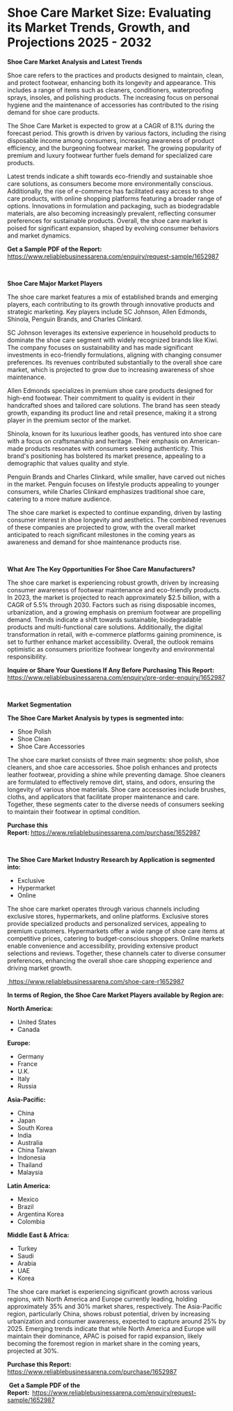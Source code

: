 <p><h1>Shoe Care Market Size: Evaluating its Market Trends, Growth, and Projections 2025 - 2032</h1></p><p><strong>Shoe Care Market Analysis and Latest Trends</strong></p>
<p><p>Shoe care refers to the practices and products designed to maintain, clean, and protect footwear, enhancing both its longevity and appearance. This includes a range of items such as cleaners, conditioners, waterproofing sprays, insoles, and polishing products. The increasing focus on personal hygiene and the maintenance of accessories has contributed to the rising demand for shoe care products.</p><p>The Shoe Care Market is expected to grow at a CAGR of 8.1% during the forecast period. This growth is driven by various factors, including the rising disposable income among consumers, increasing awareness of product efficiency, and the burgeoning footwear market. The growing popularity of premium and luxury footwear further fuels demand for specialized care products.</p><p>Latest trends indicate a shift towards eco-friendly and sustainable shoe care solutions, as consumers become more environmentally conscious. Additionally, the rise of e-commerce has facilitated easy access to shoe care products, with online shopping platforms featuring a broader range of options. Innovations in formulation and packaging, such as biodegradable materials, are also becoming increasingly prevalent, reflecting consumer preferences for sustainable products. Overall, the shoe care market is poised for significant expansion, shaped by evolving consumer behaviors and market dynamics.</p></p>
<p><strong>Get a Sample PDF of the Report:&nbsp;</strong> <a href="https://www.reliablebusinessarena.com/enquiry/request-sample/1652987?utm_campaign=3355&utm_medium=2&utm_source=Github&utm_content=ia&utm_term=16042025&utm_id=shoe-care">https://www.reliablebusinessarena.com/enquiry/request-sample/1652987</a></p>
<p>&nbsp;</p>
<p><strong>Shoe Care Major Market Players</strong></p>
<p><p>The shoe care market features a mix of established brands and emerging players, each contributing to its growth through innovative products and strategic marketing. Key players include SC Johnson, Allen Edmonds, Shinola, Penguin Brands, and Charles Clinkard.</p><p>SC Johnson leverages its extensive experience in household products to dominate the shoe care segment with widely recognized brands like Kiwi. The company focuses on sustainability and has made significant investments in eco-friendly formulations, aligning with changing consumer preferences. Its revenues contributed substantially to the overall shoe care market, which is projected to grow due to increasing awareness of shoe maintenance.</p><p>Allen Edmonds specializes in premium shoe care products designed for high-end footwear. Their commitment to quality is evident in their handcrafted shoes and tailored care solutions. The brand has seen steady growth, expanding its product line and retail presence, making it a strong player in the premium sector of the market.</p><p>Shinola, known for its luxurious leather goods, has ventured into shoe care with a focus on craftsmanship and heritage. Their emphasis on American-made products resonates with consumers seeking authenticity. This brand's positioning has bolstered its market presence, appealing to a demographic that values quality and style.</p><p>Penguin Brands and Charles Clinkard, while smaller, have carved out niches in the market. Penguin focuses on lifestyle products appealing to younger consumers, while Charles Clinkard emphasizes traditional shoe care, catering to a more mature audience.</p><p>The shoe care market is expected to continue expanding, driven by lasting consumer interest in shoe longevity and aesthetics. The combined revenues of these companies are projected to grow, with the overall market anticipated to reach significant milestones in the coming years as awareness and demand for shoe maintenance products rise.</p></p>
<p>&nbsp;</p>
<p><strong>What Are The Key Opportunities For Shoe Care Manufacturers?</strong></p>
<p><p>The shoe care market is experiencing robust growth, driven by increasing consumer awareness of footwear maintenance and eco-friendly products. In 2023, the market is projected to reach approximately $2.5 billion, with a CAGR of 5.5% through 2030. Factors such as rising disposable incomes, urbanization, and a growing emphasis on premium footwear are propelling demand. Trends indicate a shift towards sustainable, biodegradable products and multi-functional care solutions. Additionally, the digital transformation in retail, with e-commerce platforms gaining prominence, is set to further enhance market accessibility. Overall, the outlook remains optimistic as consumers prioritize footwear longevity and environmental responsibility.</p></p>
<p><strong>Inquire or Share Your Questions If Any Before Purchasing This Report:</strong> <a href="https://www.reliablebusinessarena.com/enquiry/pre-order-enquiry/1652987?utm_campaign=3355&utm_medium=2&utm_source=Github&utm_content=ia&utm_term=16042025&utm_id=shoe-care">https://www.reliablebusinessarena.com/enquiry/pre-order-enquiry/1652987</a></p>
<p>&nbsp;</p>
<p><strong>Market Segmentation</strong></p>
<p><strong>The Shoe Care Market Analysis by types is segmented into:</strong></p>
<p><ul><li>Shoe Polish</li><li>Shoe Clean</li><li>Shoe Care Accessories</li></ul></p>
<p><p>The shoe care market consists of three main segments: shoe polish, shoe cleaners, and shoe care accessories. Shoe polish enhances and protects leather footwear, providing a shine while preventing damage. Shoe cleaners are formulated to effectively remove dirt, stains, and odors, ensuring the longevity of various shoe materials. Shoe care accessories include brushes, cloths, and applicators that facilitate proper maintenance and care. Together, these segments cater to the diverse needs of consumers seeking to maintain their footwear in optimal condition.</p></p>
<p><strong>Purchase this Report:&nbsp;</strong><a href="https://www.reliablebusinessarena.com/purchase/1652987?utm_campaign=3355&utm_medium=2&utm_source=Github&utm_content=ia&utm_term=16042025&utm_id=shoe-care">https://www.reliablebusinessarena.com/purchase/1652987</a></p>
<p>&nbsp;</p>
<p><strong>The Shoe Care Market Industry Research by Application is segmented into:</strong></p>
<p><ul><li>Exclusive</li><li>Hypermarket</li><li>Online</li></ul></p>
<p><p>The shoe care market operates through various channels including exclusive stores, hypermarkets, and online platforms. Exclusive stores provide specialized products and personalized services, appealing to premium customers. Hypermarkets offer a wide range of shoe care items at competitive prices, catering to budget-conscious shoppers. Online markets enable convenience and accessibility, providing extensive product selections and reviews. Together, these channels cater to diverse consumer preferences, enhancing the overall shoe care shopping experience and driving market growth.</p></p>
<p><a href="https://www.reliablebusinessarena.com/shoe-care-r1652987?utm_campaign=3355&utm_medium=2&utm_source=Github&utm_content=ia&utm_term=16042025&utm_id=shoe-care">&nbsp;https://www.reliablebusinessarena.com/shoe-care-r1652987</a></p>
<p><strong>In terms of Region, the Shoe Care Market Players available by Region are:</strong></p>
<p>
    <p> <strong> North America: </strong>
        <ul>
            <li>United States</li>
            <li>Canada</li>
        </ul>
        </p> 
    <p> <strong> Europe: </strong>
        <ul>
            <li>Germany</li>
            <li>France</li>
            <li>U.K.</li>
            <li>Italy</li>
            <li>Russia</li>
        </ul>
        </p> 
    <p> <strong> Asia-Pacific: </strong>
        <ul>
            <li>China</li>
            <li>Japan</li>
            <li>South Korea</li>
            <li>India</li>
            <li>Australia</li>
            <li>China Taiwan</li>
            <li>Indonesia</li>
            <li>Thailand</li>
            <li>Malaysia</li>
        </ul>
        </p> 
    <p> <strong> Latin America: </strong>
        <ul>
            <li>Mexico</li>
            <li>Brazil</li>
            <li>Argentina Korea</li>
            <li>Colombia</li>
        </ul>
        </p> 
    <p> <strong> Middle East & Africa: </strong>
        <ul>
            <li>Turkey</li>
            <li>Saudi</li>
            <li>Arabia</li>
            <li>UAE</li>
            <li>Korea</li>
        </ul>
    </p>
    </p>
<p><p>The shoe care market is experiencing significant growth across various regions, with North America and Europe currently leading, holding approximately 35% and 30% market shares, respectively. The Asia-Pacific region, particularly China, shows robust potential, driven by increasing urbanization and consumer awareness, expected to capture around 25% by 2025. Emerging trends indicate that while North America and Europe will maintain their dominance, APAC is poised for rapid expansion, likely becoming the foremost region in market share in the coming years, projected at 30%.</p></p>
<p><strong>Purchase this Report: </strong><a href="https://www.reliablebusinessarena.com/purchase/1652987?utm_campaign=3355&utm_medium=2&utm_source=Github&utm_content=ia&utm_term=16042025&utm_id=shoe-care">https://www.reliablebusinessarena.com/purchase/1652987</a></p>
<p>&nbsp;<strong>Get a Sample PDF of the Report:&nbsp;&nbsp;</strong><a href="https://www.reliablebusinessarena.com/enquiry/request-sample/1652987?utm_campaign=3355&utm_medium=2&utm_source=Github&utm_content=ia&utm_term=16042025&utm_id=shoe-care">https://www.reliablebusinessarena.com/enquiry/request-sample/1652987</a></p>
<p><strong></strong></p>
<p><p></p><p></p><p></p></p>